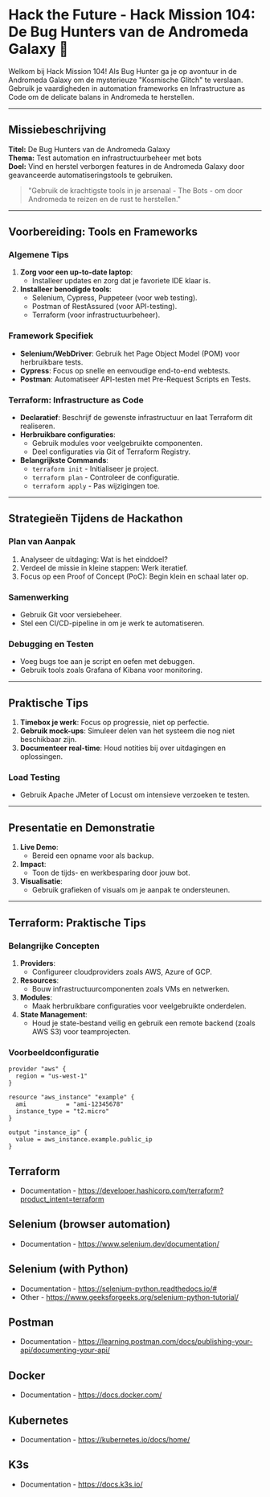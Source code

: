 # Hack the Future - Hack Mission 104: De Bug Hunters van de Andromeda Galaxy 🚀

Welkom bij Hack Mission 104! Als Bug Hunter ga je op avontuur in de Andromeda Galaxy om de mysterieuze "Kosmische Glitch" te verslaan. Gebruik je vaardigheden in automation frameworks en Infrastructure as Code om de delicate balans in Andromeda te herstellen.

---

## Missiebeschrijving
**Titel:** De Bug Hunters van de Andromeda Galaxy  
**Thema:** Test automation en infrastructuurbeheer met bots  
**Doel:** Vind en herstel verborgen features in de Andromeda Galaxy door geavanceerde automatiseringstools te gebruiken.  

> "Gebruik de krachtigste tools in je arsenaal - The Bots - om door Andromeda te reizen en de rust te herstellen."

---

## Voorbereiding: Tools en Frameworks
### Algemene Tips
1. **Zorg voor een up-to-date laptop**:
   - Installeer updates en zorg dat je favoriete IDE klaar is.
2. **Installeer benodigde tools**:
   - Selenium, Cypress, Puppeteer (voor web testing).
   - Postman of RestAssured (voor API-testing).
   - Terraform (voor infrastructuurbeheer).

### Framework Specifiek
- **Selenium/WebDriver**: Gebruik het Page Object Model (POM) voor herbruikbare tests.
- **Cypress**: Focus op snelle en eenvoudige end-to-end webtests.
- **Postman**: Automatiseer API-testen met Pre-Request Scripts en Tests.

### Terraform: Infrastructure as Code
- **Declaratief**: Beschrijf de gewenste infrastructuur en laat Terraform dit realiseren.
- **Herbruikbare configuraties**:
  - Gebruik modules voor veelgebruikte componenten.
  - Deel configuraties via Git of Terraform Registry.
- **Belangrijkste Commands**:
  - `terraform init` - Initialiseer je project.
  - `terraform plan` - Controleer de configuratie.
  - `terraform apply` - Pas wijzigingen toe.

---

## Strategieën Tijdens de Hackathon
### Plan van Aanpak
1. Analyseer de uitdaging: Wat is het einddoel?
2. Verdeel de missie in kleine stappen: Werk iteratief.
3. Focus op een Proof of Concept (PoC): Begin klein en schaal later op.

### Samenwerking
- Gebruik Git voor versiebeheer.
- Stel een CI/CD-pipeline in om je werk te automatiseren.

### Debugging en Testen
- Voeg bugs toe aan je script en oefen met debuggen.
- Gebruik tools zoals Grafana of Kibana voor monitoring.

---

## Praktische Tips
1. **Timebox je werk**: Focus op progressie, niet op perfectie.
2. **Gebruik mock-ups**: Simuleer delen van het systeem die nog niet beschikbaar zijn.
3. **Documenteer real-time**: Houd notities bij over uitdagingen en oplossingen.

### Load Testing
- Gebruik Apache JMeter of Locust om intensieve verzoeken te testen.

---

## Presentatie en Demonstratie
1. **Live Demo**:
   - Bereid een opname voor als backup.
2. **Impact**:
   - Toon de tijds- en werkbesparing door jouw bot.
3. **Visualisatie**:
   - Gebruik grafieken of visuals om je aanpak te ondersteunen.

---

## Terraform: Praktische Tips
### Belangrijke Concepten
1. **Providers**:
   - Configureer cloudproviders zoals AWS, Azure of GCP.
2. **Resources**:
   - Bouw infrastructuurcomponenten zoals VMs en netwerken.
3. **Modules**:
   - Maak herbruikbare configuraties voor veelgebruikte onderdelen.
4. **State Management**:
   - Houd je state-bestand veilig en gebruik een remote backend (zoals AWS S3) voor teamprojecten.

### Voorbeeldconfiguratie
```hcl
provider "aws" {
  region = "us-west-1"
}

resource "aws_instance" "example" {
  ami           = "ami-12345678"
  instance_type = "t2.micro"
}

output "instance_ip" {
  value = aws_instance.example.public_ip
}
```

## Terraform
- Documentation - https://developer.hashicorp.com/terraform?product_intent=terraform
## Selenium (browser automation)
- Documentation - https://www.selenium.dev/documentation/
## Selenium (with Python)
- Documentation - https://selenium-python.readthedocs.io/#
- Other - https://www.geeksforgeeks.org/selenium-python-tutorial/
## Postman
- Documentation - https://learning.postman.com/docs/publishing-your-api/documenting-your-api/
## Docker
- Documentation - https://docs.docker.com/
## Kubernetes
- Documentation - https://kubernetes.io/docs/home/
## K3s
- Documentation - https://docs.k3s.io/